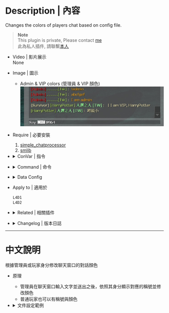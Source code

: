 # Description | 內容
Changes the colors of players chat based on config file.

> __Note__ <br/>
This plugin is private, Please contact [me](https://github.com/fbef0102/Game-Private_Plugin#私人插件列表-private-plugins-list)<br/>
此為私人插件, 請聯繫[本人](https://github.com/fbef0102/Game-Private_Plugin#私人插件列表-private-plugins-list)

* Video | 影片展示
<br/>None

* Image | 圖示
	* Admin & VIP colors (管理員 & VIP 顏色)
	<br/>![simple-chatcolors_1](image/simple-chatcolors_1.jpg)

* Require | 必要安裝
	1. [simple_chatprocessor](https://github.com/fbef0102/L4D1_2-Plugins/tree/master/simple_chatprocessor)
	2. [smlib](https://github.com/fbef0102/L4D1_2-Plugins/releases/tag/smlib-Colors)

* <details><summary>ConVar | 指令</summary>

	None
</details>

* <details><summary>Command | 命令</summary>

	* **Reloads settings from the config file (Adm Required: ADMFLAG_CONFIG)**
		```php
		sm_reloadscc
		```
		
	* **Prints out the color names in their color (Adm Required: ADMFLAG_CONFIG)**
		```php
		sm_printcolors
		```
</details>

* <details><summary>Data Config</summary>

	* [configs/simple-chatcolors.cfg](configs/simple-chatcolors.cfg)
		```php
		"Settings"
		{
			"admins_z" //Groups, name whatever
			{
				"flag"			"z"			//Admin flag (NOTE: only one flag per group! "a" is okay, "ab" is NOT)
				"tag"			"[Admin] " //custom tag before name
				"tagcolor"		"{R}" 	//tag color
				"namecolor"		"{G}" 	//name color
				"textcolor"		"{O}" 	//text color
			}
			"76561198026784913" // specific steam account (Steam64 ID format)
			{
				"tag"			"[HarryPotter] "
				"tagcolor"		"{G}"
				"namecolor"		"{L}"
				"textcolor"		"{N}"
			}
			"Everyone"
			{
				"flag"			"" //everyone
				"tag"			"Newbie"
				"tagcolor"		""
				"namecolor"		""
				"textcolor"		"{N}"
			}
		}
		```

	* Following named colors are supported
		* {N}-Default White
		* {G}-Green
		* {L}-Lightgreen
		* {R}-Red 		- There must be at least one player or bot in infected team，or red will turn into {G} color
		* {B}-Blue   		- There must be at least one player or bot in survivor team，or blue will turn into {G} color
		* {T}-Teamcolor   - Depends on the team where you at, Survivor-Blue, Infected-Red, Spectator-Special White
		* {O}-Olive
		* Warning:  2 of (Blue, Red, Lightgreen, Teamcolor) colors can not be used together

	* [Find your SteamID 64](https://steamid.xyz/)
</details>

* Apply to | 適用於
	```
	L4D1
	L4D2
	```

* <details><summary>Related | 相關插件</summary>

	1. [l4d_ranking_system](/Plugin_插件/Fun_娛樂/l4d_ranking_system)
		* 殺死殭屍與特感獲得經驗值與頭銜名稱，輸入!rank顯示排行榜選單
</details>

* <details><summary>Changelog | 版本日誌</summary>

	```php
	//Antithasys @ 2011
	//HarryPotter @ 2023-2024
	```
	* v1.3h (2024-8-3)
		* Require simple_chatprocessor 1.8h or above
		
	* v1.2h (2024-1-20)
		* Compatible with [l4d_ranking_system](/Plugin_插件/Fun_娛樂/l4d_ranking_system) by harry

	* v1.1h (2023-12-29)
		* Optimize code and improve performance

	* v1.0h (2023-6-15)
		* Remake code, convert code to latest syntax
		* Fix warnings when compiling on SourceMod 1.11.
		* Optimize code and improve performance
		* Use Steam64 ID instead of STEAM_X:X:XXXXXX

	* v2.2.0
		* [Original Plugin By Antithasys](https://forums.alliedmods.net/showthread.php?t=167814)
</details>

- - - -
# 中文說明
根據管理員或玩家身分修改聊天窗口的對話顏色

* 原理
	* 管理員在聊天窗口輸入文字並送出之後，依照其身分顯示對應的稱號並修改顏色
	* 普通玩家也可以有稱號與顏色

* <details><summary>文件設定範例</summary>

	* 可自訂顏色與稱號
	* [configs/simple-chatcolors.cfg](configs/simple-chatcolors.cfg)
		```php
		"Settings"
		{
			"admins_z" //群組名，可隨便取
			{
				"flag"			"z"			//管理員權限 (注意: 一次只能寫一個權限，譬如寫 "flag" "a" 可以，寫 "flag" "ab" 不行)
				"tag"			"[Admin] " //自訂稱號 (在名字之前)
				"tagcolor"		"{R}" 	//稱號顏色
				"namecolor"		"{G}" 	//名字顏色
				"textcolor"		"{O}" 	//文字顏色
			}
			"76561198026784913" // 特定的Steam帳戶，可視為VIP (Steam64 ID 格式)
			{
				"tag"			"[HarryPotter] "
				"tagcolor"		"{G}"
				"namecolor"		"{L}"
				"textcolor"		"{N}"
			}
			"Everyone"
			{
				"flag"			"" // 每個人 (普通玩家)
				"tag"			"Newbie"
				"tagcolor"		""
				"namecolor"		""
				"textcolor"		"{N}"
			}
		}
		```

	* 支援以下顏色
		* {N}-預設白色
		* {G}-綠色
		* {L}-淺綠色
		* {R}-紅色 		- 特感隊伍要有人或bot在才會顯示紅色，否則顯示橘色
		* {B}-藍色 		- 人類隊伍要有人或bot在才會顯示藍色，否則顯示橘色
		* {T}-依照你所在的隊伍給予顏色，在人類隊伍顯示藍色；在特感隊伍顯示紅色；在旁觀隊伍顯示特殊白色
		* {O}-橘色
		* 警告:  藍色, 紅色, 淺綠色, 隊伍顏色，這四種顏色的其中兩種不能出現在同一句話

	* [查找你的 SteamID 64](https://steamid.xyz/)
</details>